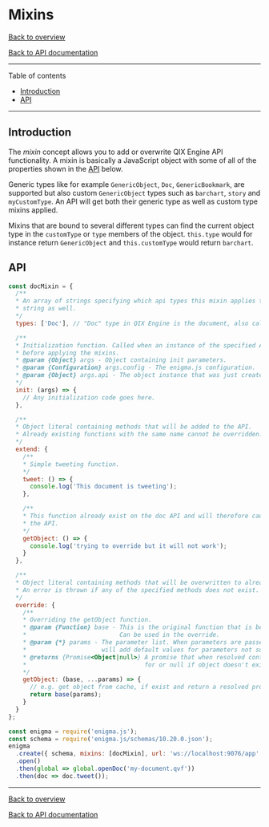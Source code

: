 # Mixins

[Back to overview](./README.md#overview)

[Back to API documentation](./api.md#api-documentation)

---

Table of contents

- [Introduction](#introduction)
- [API](#api)

---

## Introduction

The *mixin* concept allows you to add or overwrite QIX Engine API functionality. A mixin is basically a
JavaScript object with some of all of the properties shown in the [API](#api) below.

Generic types like for example `GenericObject`, `Doc`, `GenericBookmark`, are supported but also custom
`GenericObject` types such as `barchart`, `story` and `myCustomType`. An API will get both their
generic type as well as custom type mixins applied.

Mixins that are bound to several different types can find the current object type in the `customType`
or `type` members of the object. `this.type` would for instance return `GenericObject` and `this.customType`
would return `barchart`.

## API

```js
const docMixin = {
  /**
  * An array of strings specifying which api types this mixin applies to. It works with a single
  * string as well.
  */
  types: ['Doc'], // "Doc" type in QIX Engine is the document, also called app.

  /**
  * Initialization function. Called when an instance of the specified API(s) is created
  * before applying the mixins.
  * @param {Object} args - Object containing init parameters.
  * @param {Configuration} args.config - The enigma.js configuration.
  * @param {Object} args.api - The object instance that was just created.
  */
  init: (args) => {
    // Any initialization code goes here.
  },

  /**
  * Object literal containing methods that will be added to the API.
  * Already existing functions with the same name cannot be overridden.
  */
  extend: {
    /**
    * Simple tweeting function.
    */
    tweet: () => {
      console.log('This document is tweeting');
    },

    /**
    * This function already exist on the doc API and will therefore cause an exception when creating
    * the API.
    */
    getObject: () => {
      console.log('trying to override but it will not work');
    }
  },

  /**
  * Object literal containing methods that will be overwritten to already existing API methods.
  * An error is thrown if any of the specified methods does not exist.
  */
  override: {
    /**
    * Overriding the getObject function.
    * @param {Function} base - This is the original function that is being overridden.
    *                          Can be used in the override.
    * @param {*} params - The parameter list. When parameters are passed by name, enigma.js
    *                     will add default values for parameters not supplied by the caller.
    * @returns {Promise<Object|null>} A promise that when resolved contains the object asked
    *                                 for or null if object doesn't exist.
    */
    getObject: (base, ...params) => {
      // e.g. get object from cache, if exist and return a resolved promise, otherwise do this:
      return base(params);
    }
  }
};

const enigma = require('enigma.js');
const schema = require('enigma.js/schemas/10.20.0.json');
enigma
  .create({ schema, mixins: [docMixin], url: 'ws://localhost:9076/app' })
  .open()
  .then(global => global.openDoc('my-document.qvf'))
  .then(doc => doc.tweet());
```

---

[Back to overview](./README.md#overview)

[Back to API documentation](./api.md#api-documentation)
